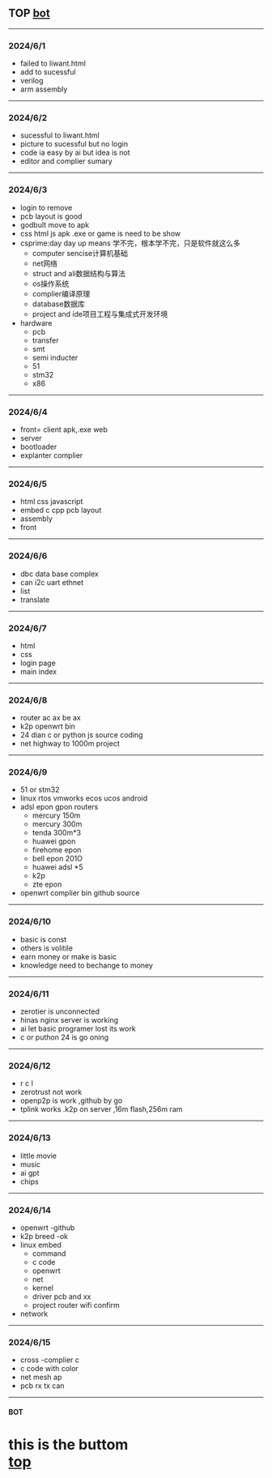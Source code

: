 ## TOP [bot](#bot)
---
### 2024/6/1
- failed to liwant.html
- add to sucessful
- verilog
- arm assembly
---
### 2024/6/2
- sucessful to liwant.html
- picture to sucessful but no login
- code ia easy by ai but idea is not
- editor and complier sumary
---
### 2024/6/3
- login to remove
- pcb layout is good
- godbult move to apk
- css html js apk .exe or game is need to be show
- csprime:day day up means 学不完，根本学不完，只是软件就这么多
    - computer sencise计算机基础
    - net网络
    - struct and ali数据结构与算法
    - os操作系统
    - complier编译原理
    - database数据库
    - project and ide项目工程与集成式开发环境
- hardware
    - pcb
    - transfer
    - smt
    - semi inducter
    - 51
    - stm32
    - x86
---
### 2024/6/4
- front= client apk,.exe web
- server
- bootloader
- explanter complier
---
### 2024/6/5
- html css javascript
- embed c cpp pcb layout
- assembly
- front
---
### 2024/6/6
- dbc data base complex
- can i2c uart ethnet
- list
- translate
---
### 2024/6/7
- html 
- css
- login page
- main index
---
### 2024/6/8
- router ac ax be ax
- k2p openwrt bin
- 24 dian c or python js source coding
- net highway to 1000m project
---
### 2024/6/9
- 51 or stm32
- linux rtos  vmworks ecos ucos android
- adsl epon gpon routers 
  - mercury 150m 
  - mercury 300m
  - tenda 300m*3
  - huawei gpon 
  - firehome epon
  - bell epon 201O
  - huawei adsl *5
  - k2p
  - zte epon
- openwrt complier bin github source
---
### 2024/6/10
- basic is const
- others is volitile
- earn money or make is basic
- knowledge need to bechange to money
---
### 2024/6/11
- zerotier is unconnected
- hinas nginx server is working
- ai let basic programer lost its work
- c or puthon 24 is go oning
---
### 2024/6/12
- r c l
- zerotrust not work
- openp2p is work ,github by go
- tplink works .k2p on server ,16m flash,256m ram
---
### 2024/6/13
- little movie
- music 
- ai gpt
- chips
---
### 2024/6/14
- openwrt -github
- k2p breed -ok
- linux embed
	- command
    - c code
    - openwrt 
    - net
    - kernel
    - driver pcb and xx
    - project router wifi confirm
- network
---
### 2024/6/15
- cross -complier c
- c code with color
- net mesh ap 
- pcb rx tx can 
---
#### BOT    
this is the buttom   
[top](#top)
===
